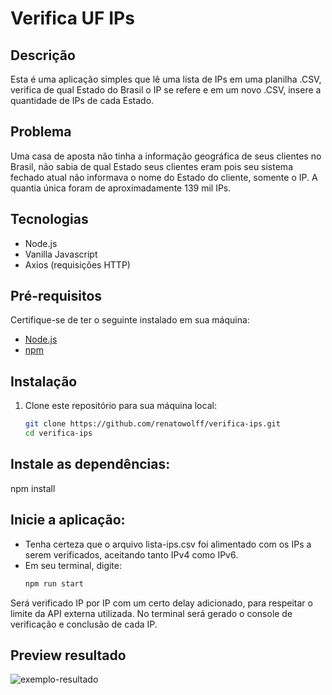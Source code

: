 # Verifica UF IPs

## Descrição
Esta é uma aplicação simples que lê uma lista de IPs em uma planilha .CSV, verifica de qual Estado do Brasil o IP se refere e em um novo .CSV, insere a quantidade de IPs de cada Estado.

## Problema
Uma casa de aposta não tinha a informação geográfica de seus clientes no Brasil, não sabia de qual Estado seus clientes eram pois seu sistema fechado atual não informava o nome do Estado do cliente, somente o IP.
A quantia única foram de aproximadamente 139 mil IPs.

## Tecnologias
- Node.js
- Vanilla Javascript
- Axios (requisições HTTP)

## Pré-requisitos
Certifique-se de ter o seguinte instalado em sua máquina:
- [Node.js](https://nodejs.org/)
- [npm](https://www.npmjs.com/)

## Instalação
1. Clone este repositório para sua máquina local:
   ```sh
   git clone https://github.com/renatowolff/verifica-ips.git
   cd verifica-ips
## Instale as dependências:
npm install

## Inicie a aplicação:
- Tenha certeza que o arquivo lista-ips.csv foi alimentado com os IPs a serem verificados, aceitando tanto IPv4 como IPv6.
- Em seu terminal, digite:
   ```sh
  npm run start

Será verificado IP por IP com um certo delay adicionado, para respeitar o limite da API externa utilizada.
No terminal será gerado o console de verificação e conclusão de cada IP.

## Preview resultado
![exemplo-resultado](https://github.com/renatowolff/verifica-uf-ips/assets/67716741/af95d3b7-625f-4717-bff8-0783dcaca628)


